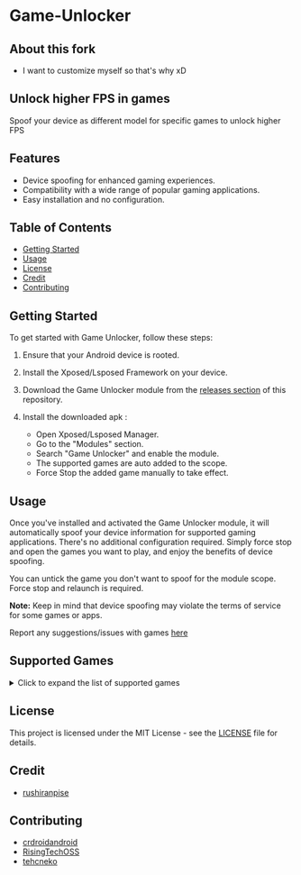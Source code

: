# Game-Unlocker
## About this fork

- I want to customize myself so that's why xD

## Unlock higher FPS in games
Spoof your device as different model for specific games to unlock higher FPS

## Features

- Device spoofing for enhanced gaming experiences.
- Compatibility with a wide range of popular gaming applications.
- Easy installation and no configuration.

## Table of Contents

- [Getting Started](#getting-started)
- [Usage](#usage)
- [License](#license)
- [Credit](#credit)
- [Contributing](#contributing)

## Getting Started

To get started with Game Unlocker, follow these steps:

1. Ensure that your Android device is rooted.

2. Install the Xposed/Lsposed Framework on your device.
   
3. Download the Game Unlocker module from the [releases section](https://github.com/rushiranpise/game-unlocker/releases) of this repository.

4. Install the downloaded apk :
   - Open Xposed/Lsposed Manager.
   - Go to the "Modules" section.
   - Search "Game Unlocker" and enable the module.
   - The supported games are auto added to the scope.
   - Force Stop the added game manually to take effect.

## Usage

Once you've installed and activated the Game Unlocker module, it will automatically spoof your device information for supported gaming applications. There's no additional configuration required. Simply force stop and open the games you want to play, and enjoy the benefits of device spoofing.

You can untick the game you don't want to spoof for the module scope. Force stop and relaunch is required.

**Note:** Keep in mind that device spoofing may violate the terms of service for some games or apps.

Report any suggestions/issues with games [here](https://github.com/rushiranpise/Game-Unlocker/issues)

## Supported Games

<details>
  <summary>Click to expand the list of supported games</summary>

  - [Apex Legends Mobile](https://play.google.com/store/apps/details?id=com.ea.gp.apexlegendsmobilefps&hl=en&gl=US)
  - [Asphalt 9: Legends](https://play.google.com/store/apps/details?id=com.gameloft.android.ANMP.GloftA9HM&hl=en&gl=US)
  - [Battlegrounds Mobile India](https://play.google.com/store/apps/details?id=com.pubg.imobile&hl=en&gl=US)
  - [Black Desert Mobile](https://play.google.com/store/apps/details?id=com.pearlabyss.blackdesertm.gl&hl=en&gl=US)
  - [Call Of Duty: Mobile VN](https://play.google.com/store/apps/details?id=com.vng.codmvn&hl=en&gl=US)
  - [Call of Duty: Mobile](https://play.google.com/store/apps/details?id=com.activision.callofduty.shooter&hl=en&gl=US)
  - [Call of Duty®: Mobile - Garena](https://play.google.com/store/apps/details?id=com.garena.game.codm&hl=en&gl=US)
  - [Clash of Clans](https://play.google.com/store/apps/details?id=com.supercell.clashofclans&hl=en&gl=US)
  - [Cyber Hunter](https://play.google.com/store/apps/details?id=com.netease.lztgglobal&hl=en&gl=US)
  - [EA SPORTS FC™ Mobile Soccer](https://play.google.com/store/apps/details?id=com.ea.gp.fifamobile&hl=en&gl=US)
  - [Fortnite Portal](https://play.google.com/store/apps/details?id=com.epicgames.portal&hl=en&gl=US)
  - [Fortnite](https://play.google.com/store/apps/details?id=com.epicgames.fortnite&hl=en&gl=US)
  - [Free Fire MAX](https://play.google.com/store/apps/details?id=com.dts.freefiremax&hl=en&gl=US)
  - [Free Fire](https://play.google.com/store/apps/details?id=com.dts.freefireth&hl=en&gl=US)
  - [Genshin Impact](https://play.google.com/store/apps/details?id=com.miHoYo.GenshinImpact)
  - [Honor of Kings](https://play.google.com/store/apps/details?id=com.levelinfinite.sgameGlobal&hl=en&gl=US)
  - [Honor of Kings](https://play.google.com/store/apps/details?id=com.tencent.tmgp.sgame&hl=en&gl=US)
  - [LMHT: Tốc Chiến](https://play.google.com/store/apps/details?id=com.riotgames.league.wildriftvn&hl=en&gl=US)
  - [League of Legends](https://play.google.com/store/apps/details?id=com.riotgames.league.wildrift&hl=en&gl=US)
  - [Mobile Legends: Bang Bang VNG](https://play.google.com/store/apps/details?id=com.vng.mlbbvn&hl=en&gl=US)
  - [Mobile Legends: Mi](https://global.app.mi.com/details?lo=ID&la=en&id=com.mobilelegends.mi&hl=en&gl=US)
  - [Mobile Legends](https://play.google.com/store/apps/details?id=com.mobile.legends&hl=en&gl=US)
  - [PUBG MOBILE：絕地求生M](https://play.google.com/store/apps/details?id=com.rekoo.pubgm&hl=en&gl=US)
  - [PUBG Mobile Beta](https://play.google.com/store/apps/details?id=com.tencent.ig&hl=en&gl=US)
  - [PUBG Mobile VN](https://play.google.com/store/apps/details?id=com.vng.pubgmobile&hl=en&gl=US)
  - [PUBG Mobile](https://play.google.com/store/apps/details?id=com.pubg.krmobile&hl=en&gl=US)
  - [PUBG: Exhilarating Battlefield](https://play.google.com/store/apps/details?id=com.tencent.tmgp.pubgmhd&hl=en&gl=US)
  - [Shadowgun Legends: Online FPS](https://play.google.com/store/apps/details?id=com.madfingergames.legends&hl=en&gl=US)
  - [Tower of Fantasy](https://play.google.com/store/apps/details?id=com.levelinfinite.hotta.gp&hl=en&gl=US)
  - [《英雄聯盟：激鬥峽谷》](https://play.google.com/store/apps/details?id=com.riotgames.league.wildrifttw&hl=en&gl=US)
  - [검은사막 모바일](https://play.google.com/store/apps/details?id=com.pearlabyss.blackdesertm&hl=en&gl=US)
  - [콜 오브 듀티: 모바일](https://play.google.com/store/apps/details?id=com.tencent.tmgp.kr.codm&hl=en&gl=US)

</details>

## License

This project is licensed under the MIT License - see the [LICENSE](LICENSE) file for details.

## Credit

- [rushiranpise](https://github.com/rushiranpise)

## Contributing

- [crdroidandroid](https://github.com/crdroidandroid)
- [RisingTechOSS](https://github.com/RisingTechOSS)
- [tehcneko](https://github.com/tehcneko)
